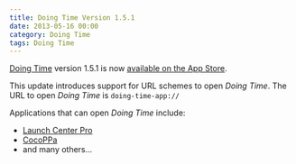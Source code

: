 ```yaml
---
title: Doing Time Version 1.5.1
date: 2013-05-16 00:00
category: Doing Time
tags: Doing Time
---
```

[Doing Time](/doing-time) version 1.5.1 is now [available on the App Store](http://itunes.apple.com/us/app/doing-time/id416919186?mt=8&ls=1).

This update introduces support for URL schemes to open _Doing Time_. The URL to open _Doing Time_ is `doing-time-app://`

Applications that can open _Doing Time_ include:

-   [Launch Center Pro](https://itunes.apple.com/app/id532016360)
-   [CocoPPa](https://itunes.apple.com/us/app/cocoppa-japan-kawaii-cute/id533055738?mt=8&ign-mpt=uo%3D2)
-   and many others...
